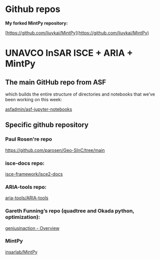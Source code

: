 # Github repos

**My forked MintPy repository:**

[https://github.com/liuykai/MintPy](https://github.com/liuykai/MintPy)

# UNAVCO InSAR ISCE + ARIA + MintPy

## The main GitHub repo from ASF

which builds the entire structure of directories and notebooks that we’ve been working on this week:

[asfadmin/asf-jupyter-notebooks](https://github.com/asfadmin/asf-jupyter-notebooks)

## **Specific github repository**

### Paul Rosen're repo

https://github.com/parosen/Geo-SInC/tree/main

### isce-docs repo:

[isce-framework/isce2-docs](https://github.com/isce-framework/isce2-docs/tree/master/Notebooks/UNAVCO_2020)

### ARIA-tools repo:

[aria-tools/ARIA-tools](https://github.com/aria-tools/ARIA-tools)

### Gareth Funning’s repo (quadtree and Okada python, optimization):

[geniusinaction - Overview](https://github.com/geniusinaction)

### MintPy

[insarlab/MintPy](https://github.com/insarlab/MintPy)
